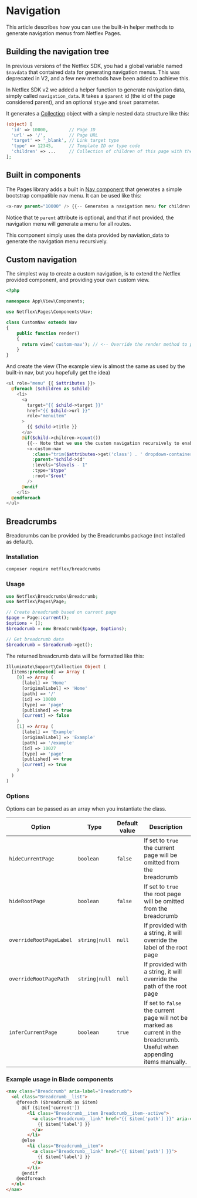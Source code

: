 # Navigation

This article describes how you can use the built-in helper methods to generate navigation menus from Netflex Pages.

## Building the navigation tree

In previous versions of the Netflex SDK, you had a global variable named `$navdata` that contained data for generating navigation menus.
This was deprecated in V2, and a few new methods have been added to achieve this.

In Netflex SDK v2 we added a helper function to generate navigation data, simply called `navigation_data`.
It takes a `$parent` id (the id of the page considered parent), and an optional `$type` and `$root` parameter.

It generates a [Collection](https://laravel.com/docs/7.x/collections) object with a simple nested data structure like this:

```php
(object) [
  'id' => 10000,        // Page ID
  'url' => '/',         // Page URL
  'target' => '_blank', // Link target type
  'type' => 12345,      // Template ID or type code
  'children' => ...     // Collection of children of this page with the same data structure
];
```

## Built in components

The Pages library adds a built in [Nav component](https://github.com/netflex-sdk/pages/blob/master/src/Components/Nav.php) that generates a simple bootstrap compatible nav menu.
It can be used like this:

```php
<x-nav parent="10000" /> {{-- Generates a navigation menu for children in page 10000 --}}
```

Notice that te `parent` attribute is optional, and that if not provided, the navigation menu will generate a menu for all routes.

This component simply uses the data provided by naviation_data to generate the navigation menu recursively.

## Custom navigation

The simplest way to create a custom navigation, is to extend the Netflex provided component, and providing your own custom view.

```php
<?php

namespace App\View\Components;

use Netflex\Pages\Components\Nav;

class CustomNav extends Nav
{
    public function render()
    {
      return view('custom-nav'); // <-- Override the render method to provide your own view
    }
}
```

And create the view (The example view is almost the same as used by the built-in nav, but you hopefully get the idea)

```php
<ul role="menu" {{ $attributes }}>
  @foreach ($children as $child)
    <li>
      <a
        target="{{ $child->target }}"
        href="{{ $child->url }}"
        role="menuitem"
      >
        {{ $child->title }}
      </a>
      @if($child->children->count())
        {{-- Note that we use the custom navigation recursively to enable sub menus --}}
        <x-custom-nav
          :class="trim($attributes->get('class') . ' dropdown-container')"
          :parent="$child->id"
          :levels="$levels - 1"
          :type="$type"
          :root="$root"
        />
      @endif
    </li>
  @endforeach
</ul>
```

## Breadcrumbs

Breadcrumbs can be provided by the Breadcrumbs package (not installed as default).

### Installation

```bash
composer require netflex/breadcrumbs
```

### Usage
```php
use Netflex\Breadcrumbs\Breadcrumb;
use Netflex\Pages\Page;

// Create breadcrumb based on current page
$page = Page::current();
$options = [];
$breadcrumb = new Breadcrumb($page, $options);

// Get breadcrumb data
$breadcrumb = $breadcrumb->get();
```

The returned breadcrumb data will be formatted like this:
```php
Illuminate\Support\Collection Object (
  [items:protected] => Array (
    [0] => Array (
      [label] => 'Home'
      [originalLabel] => 'Home'
      [path] => '/'
      [id] => 10000
      [type] => 'page'
      [published] => true
      [current] => false
    )
    [1] => Array (
      [label] => 'Example'
      [originalLabel] => 'Example'
      [path] => '/example'
      [id] => 10027
      [type] => 'page'
      [published] => true
      [current] => true
    )
  )
)
```

### Options
Options can be passed as an array when you instantiate the class.

| Option | Type | Default value | Description |
|---|---|---|---|
| `hideCurrentPage` | `boolean` | `false` | If set to `true` the current page will be omitted from the breadcrumb |
| `hideRootPage` | `boolean` | `false` | If set to `true` the root page will be omitted from the breadcrumb |
| `overrideRootPageLabel` | `string\|null` | `null` | If provided with a string, it will override the label of the root page |
| `overrideRootPagePath` | `string\|null` | `null` | If provided with a string, it will override the path of the root page |
| `inferCurrentPage` | `boolean` | `true` | If set to `false` the current page will not be marked as current in the breadcrumb. Useful when appending items manually. |

### Example usage in Blade components
```html
<nav class="Breadcrumb" aria-label="Breadcrumb">
  <ol class="Breadcrumb__list">
    @foreach ($breadcrumb as $item)
      @if ($item['current'])
        <li class="Breadcrumb__item Breadcrumb__item--active">
          <a class="Breadcrumb__link" href="{{ $item['path'] }}" aria-current="page">
            {{ $item['label'] }}
          </a>
        </li>
      @else
        <li class="Breadcrumb__item">
          <a class="Breadcrumb__link" href="{{ $item['path'] }}">
            {{ $item['label'] }}
          </a>
        </li>
      @endif
    @endforeach
  </ol>
</nav>
```

